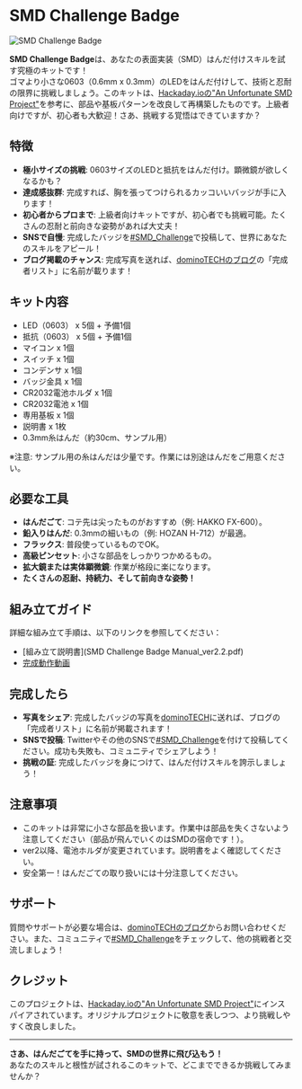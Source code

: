 # SMD Challenge Badge

![SMD Challenge Badge](SMDChallenge_IGP1120.JPG)

**SMD Challenge Badge**は、あなたの表面実装（SMD）はんだ付けスキルを試す究極のキットです！  
ゴマより小さな0603（0.6mm x 0.3mm）のLEDをはんだ付けして、技術と忍耐の限界に挑戦しましょう。このキットは、[Hackaday.ioの"An Unfortunate SMD Project"](https://hackaday.io/project/25265-an-unfortunate-smd-project)を参考に、部品や基板パターンを改良して再構築したものです。上級者向けですが、初心者も大歓迎！さあ、挑戦する覚悟はできていますか？

## 特徴
- **極小サイズの挑戦**: 0603サイズのLEDと抵抗をはんだ付け。顕微鏡が欲しくなるかも？
- **達成感抜群**: 完成すれば、胸を張ってつけられるカッコいいバッジが手に入ります！
- **初心者からプロまで**: 上級者向けキットですが、初心者でも挑戦可能。たくさんの忍耐と前向きな姿勢があれば大丈夫！
- **SNSで自慢**: 完成したバッジを[#SMD_Challenge](https://twitter.com/hashtag/SMD_Challenge)で投稿して、世界にあなたのスキルをアピール！
- **ブログ掲載のチャンス**: 完成写真を送れば、[dominoTECHのブログ](https://dominotech.blogspot.com/2024/08/smd-challenge-badge.html)の「完成者リスト」に名前が載ります！

## キット内容
- LED（0603） x 5個 + 予備1個
- 抵抗（0603） x 5個 + 予備1個
- マイコン x 1個
- スイッチ x 1個
- コンデンサ x 1個
- バッジ金具 x 1個
- CR2032電池ホルダ x 1個
- CR2032電池 x 1個
- 専用基板 x 1個
- 説明書 x 1枚
- 0.3mm糸はんだ（約30cm、サンプル用）

※注意: サンプル用の糸はんだは少量です。作業には別途はんだをご用意ください。

## 必要な工具
- **はんだごて**: コテ先は尖ったものがおすすめ（例: HAKKO FX-600）。
- **鉛入りはんだ**: 0.3mmの細いもの（例: HOZAN H-712）が最適。
- **フラックス**: 普段使っているものでOK。
- **高級ピンセット**: 小さな部品をしっかりつかめるもの。
- **拡大鏡または実体顕微鏡**: 作業が格段に楽になります。
- **たくさんの忍耐、持続力、そして前向きな姿勢！**

## 組み立てガイド
詳細な組み立て手順は、以下のリンクを参照してください：
- [組み立て説明書](SMD Challenge Badge Manual_ver2.2.pdf)
- [完成動作動画](https://youtu.be/hwRiR8ovcfM)

## 完成したら
- **写真をシェア**: 完成したバッジの写真を[dominoTECH](https://dominotech.blogspot.com/2024/08/smd-challenge-badge.html)に送れば、ブログの「完成者リスト」に名前が掲載されます！
- **SNSで投稿**: Twitterやその他のSNSで[#SMD_Challenge](https://twitter.com/hashtag/SMD_Challenge)を付けて投稿してください。成功も失敗も、コミュニティでシェアしよう！
- **挑戦の証**: 完成したバッジを身につけて、はんだ付けスキルを誇示しましょう！

## 注意事項
- このキットは非常に小さな部品を扱います。作業中は部品を失くさないよう注意してください（部品が飛んでいくのはSMDの宿命です！）。
- ver2以降、電池ホルダが変更されています。説明書をよく確認してください。
- 安全第一！はんだごての取り扱いには十分注意してください。

## サポート
質問やサポートが必要な場合は、[dominoTECHのブログ](https://dominotech.blogspot.com/2024/08/smd-challenge-badge.html)からお問い合わせください。また、コミュニティで[#SMD_Challenge](https://twitter.com/hashtag/SMD_Challenge)をチェックして、他の挑戦者と交流しましょう！

## クレジット
このプロジェクトは、[Hackaday.ioの"An Unfortunate SMD Project"](https://hackaday.io/project/25265-an-unfortunate-smd-project)にインスパイアされています。オリジナルプロジェクトに敬意を表しつつ、より挑戦しやすく改良しました。

---

**さあ、はんだごてを手に持って、SMDの世界に飛び込もう！**  
あなたのスキルと根性が試されるこのキットで、どこまでできるか挑戦してみませんか？
